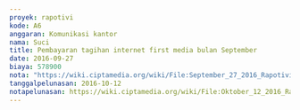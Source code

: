 ```yaml
---
proyek: rapotivi
kode: A6
anggaran: Komunikasi kantor
nama: Suci
title: Pembayaran tagihan internet first media bulan September
date: 2016-09-27
biaya: 578900
nota: "https://wiki.ciptamedia.org/wiki/File:September_27_2016_Rapotivi_A6_Tagihan_internet_First_Media_10097570_20160927.jpg"
tanggalpelunasan: 2016-10-12
notapelunasan: https://wiki.ciptamedia.org/wiki/File:Oktober_12_2016_Rapotivi_A6_Bayar_tag_internet_FM.jpg
---
```

